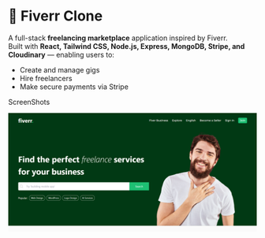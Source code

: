 # 🎨 Fiverr Clone  

A full-stack **freelancing marketplace** application inspired by Fiverr.  
Built with **React, Tailwind CSS, Node.js, Express, MongoDB, Stripe, and Cloudinary** — enabling users to:  

- Create and manage gigs  
- Hire freelancers  
- Make secure payments via Stripe  

ScreenShots

![image alt](https://github.com/Aarya-921/Fiverr_Clone/blob/d660c09bd1692d219cf15d8c89b84ba9278fcc61/assets/Screenshot%202025-09-21%20124107.png)

